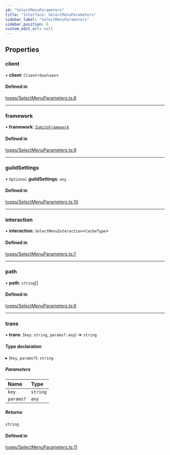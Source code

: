 ```yaml
---
id: "SelectMenuParameters"
title: "Interface: SelectMenuParameters"
sidebar_label: "SelectMenuParameters"
sidebar_position: 0
custom_edit_url: null
---
```


## Properties

### client

• **client**: `Client`<`boolean`\>

#### Defined in

[types/SelectMenuParameters.ts:8](https://github.com/ZumitoTeam/zumito-framework/blob/3f6ac2b/src/types/SelectMenuParameters.ts#L8)

___

### framework

• **framework**: [`ZumitoFramework`](../classes/ZumitoFramework.md)

#### Defined in

[types/SelectMenuParameters.ts:9](https://github.com/ZumitoTeam/zumito-framework/blob/3f6ac2b/src/types/SelectMenuParameters.ts#L9)

___

### guildSettings

• `Optional` **guildSettings**: `any`

#### Defined in

[types/SelectMenuParameters.ts:10](https://github.com/ZumitoTeam/zumito-framework/blob/3f6ac2b/src/types/SelectMenuParameters.ts#L10)

___

### interaction

• **interaction**: `SelectMenuInteraction`<`CacheType`\>

#### Defined in

[types/SelectMenuParameters.ts:7](https://github.com/ZumitoTeam/zumito-framework/blob/3f6ac2b/src/types/SelectMenuParameters.ts#L7)

___

### path

• **path**: `string`[]

#### Defined in

[types/SelectMenuParameters.ts:6](https://github.com/ZumitoTeam/zumito-framework/blob/3f6ac2b/src/types/SelectMenuParameters.ts#L6)

___

### trans

• **trans**: (`key`: `string`, `params?`: `any`) => `string`

#### Type declaration

▸ (`key`, `params?`): `string`

##### Parameters

| Name | Type |
| :------ | :------ |
| `key` | `string` |
| `params?` | `any` |

##### Returns

`string`

#### Defined in

[types/SelectMenuParameters.ts:11](https://github.com/ZumitoTeam/zumito-framework/blob/3f6ac2b/src/types/SelectMenuParameters.ts#L11)
